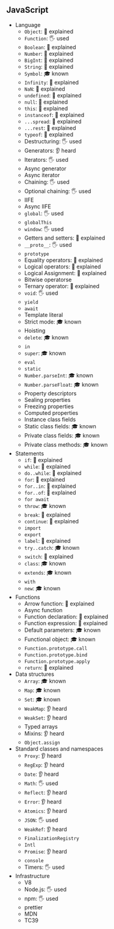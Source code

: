 ## JavaScript

- Language
  - `Object`: 🙋 explained
  - `Function`: 🖐️ used
  - `Boolean`: 🙋 explained
  - `Number`: 🙋 explained
  - `BigInt`: 🙋 explained
  - `String`: 🙋 explained
  - `Symbol`: 🎓 known
  - `Infinity`: 🙋 explained
  - `NaN`: 🙋 explained
  - `undefined`: 🙋 explained
  - `null`: 🙋 explained
  - `this`: 🙋 explained
  - `instanceof`: 🙋 explained
  - `...spread`: 🙋 explained
  - `...rest`: 🙋 explained
  - `typeof`: 🙋 explained
  - Destructuring: 🖐️ used
  - Generators: 👂 heard
  - Iterators: 🖐️ used
  - Async generator
  - Async iterator
  - Chaining: 🖐️ used
  - Optional chaining: 🖐️ used
  - IIFE
  - Async IIFE
  - `global`: 🖐️ used
  - `globalThis`
  - `window`: 🖐️ used
  - Getters and setters: 🙋 explained
  - `__proto__`: 🖐️ used
  - `prototype`
  - Equality operators: 🙋 explained
  - Logical operators: 🙋 explained
  - Logical Assignment: 🙋 explained
  - Bitwise operatorse
  - Ternary operator: 🙋 explained
  - `void`: 🖐️ used
  - `yield`
  - `await`
  - Template literal
  - Strict mode: 🎓 known
  - Hoisting
  - `delete`: 🎓 known
  - `in`
  - `super`: 🎓 known
  - `eval`
  - `static`
  - `Number.parseInt`: 🎓 known
  - `Number.parseFloat`: 🎓 known
  - Property descriptors
  - Sealing properties
  - Freezing properties
  - Computed properties
  - Instance class fields
  - Static class fields: 🎓 known
  - Private class fields: 🎓 known
  - Private class methods: 🎓 known
- Statements
  - `if`: 🙋 explained
  - `while`: 🙋 explained
  - `do..while`: 🙋 explained
  - `for`: 🙋 explained
  - `for..in`: 🙋 explained
  - `for..of`: 🙋 explained
  - `for await`
  - `throw`: 🎓 known
  - `break`: 🙋 explained
  - `continue`: 🙋 explained
  - `import`
  - `export`
  - `label`: 🙋 explained
  - `try..catch`: 🎓 known
  - `switch`: 🙋 explained
  - `class`: 🎓 known
  - `extends`: 🎓 known
  - `with`
  - `new`: 🎓 known
- Functions
  - Arrow function: 🙋 explained
  - Async function
  - Function declaration: 🙋 explained
  - Function expression: 🙋 explained
  - Default parameters: 🎓 known
  - Functional object: 🎓 known
  - `Function.prototype.call`
  - `Function.prototype.bind`
  - `Function.prototype.apply`
  - `return`: 🙋 explained
- Data structures
  - `Array`: 🎓 known
  - `Map`: 🎓 known
  - `Set`: 🎓 known
  - `WeakMap`: 👂 heard
  - `WeakSet`: 👂 heard
  - Typed arrays
  - Mixins: 👂 heard
  - `Object.assign`
- Standard classes and namespaces
  - `Proxy`: 👂 heard
  - `RegExp`: 👂 heard
  - `Date`: 👂 heard
  - `Math`: 🖐️ used
  - `Reflect`: 👂 heard
  - `Error`: 👂 heard
  - `Atomics`: 👂 heard
  - `JSON`: 🖐️ used
  - `WeakRef`: 👂 heard
  - `FinalizationRegistry`
  - `Intl`
  - `Promise`: 👂 heard
  - `console`
  - Timers: 🖐️ used
- Infrastructure
  - V8
  - Node.js: 🖐️ used
  - npm: 🖐️ used
  - prettier
  - MDN
  - TC39

